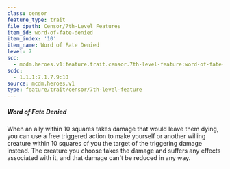```yaml
---
class: censor
feature_type: trait
file_dpath: Censor/7th-Level Features
item_id: word-of-fate-denied
item_index: '10'
item_name: Word of Fate Denied
level: 7
scc:
  - mcdm.heroes.v1:feature.trait.censor.7th-level-feature:word-of-fate-denied
scdc:
  - 1.1.1:7.1.7.9:10
source: mcdm.heroes.v1
type: feature/trait/censor/7th-level-feature
---
```


##### Word of Fate Denied

When an ally within 10 squares takes damage that would leave them dying, you can use a free triggered action to make yourself or another willing creature within 10 squares of you the target of the triggering damage instead. The creature you choose takes the damage and suffers any effects associated with it, and that damage can't be reduced in any way.
